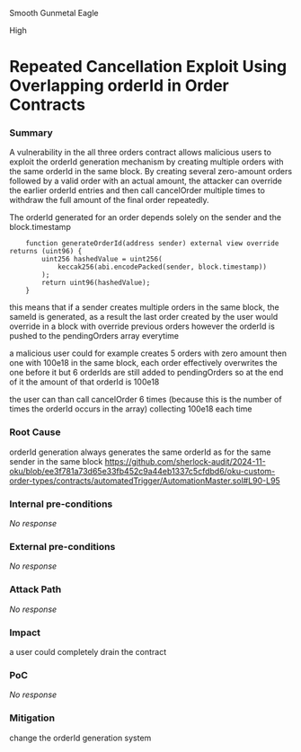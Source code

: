 Smooth Gunmetal Eagle

High

# Repeated Cancellation Exploit Using Overlapping orderId in Order Contracts

### Summary

A vulnerability in the all three orders contract allows malicious users to exploit the orderId generation mechanism by creating multiple orders with the same orderId in the same block. By creating several zero-amount orders followed by a valid order with an actual amount, the attacker can override the earlier orderId entries and then call cancelOrder multiple times to withdraw the full amount of the final order repeatedly. 

The orderId generated for an order depends solely on the sender and the block.timestamp 
```solidity
    function generateOrderId(address sender) external view override returns (uint96) {
        uint256 hashedValue = uint256(
            keccak256(abi.encodePacked(sender, block.timestamp))
        );
        return uint96(hashedValue);
    }
```

this means that if a sender creates multiple orders in the same block, the sameId is generated, as a result the last order created by the user would override in a block with override previous orders 
however the orderId is pushed to the pendingOrders array everytime 

a malicious user could for example creates 5 orders with zero amount then one with 100e18 in the same block, each  order effectively overwrites the one before it but 6 orderIds are still added to pendingOrders 
so at the end of it the amount of that orderId is 100e18 

the user can than call cancelOrder 6 times (because this is the number of times the orderId occurs in the array) collecting 100e18 each time



### Root Cause

orderId generation always generates the same orderId as for the same sender in the same block 
https://github.com/sherlock-audit/2024-11-oku/blob/ee3f781a73d65e33fb452c9a44eb1337c5cfdbd6/oku-custom-order-types/contracts/automatedTrigger/AutomationMaster.sol#L90-L95

### Internal pre-conditions

_No response_

### External pre-conditions

_No response_

### Attack Path

_No response_

### Impact

a user could completely drain the contract 

### PoC

_No response_

### Mitigation

change the orderId generation system 